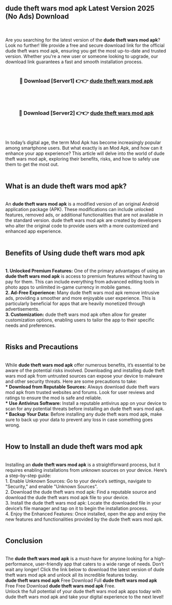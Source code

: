## dude theft wars mod apk Latest Version 2025 (No Ads) Download
<br><br>
Are you searching for the latest version of the <strong>dude theft wars mod apk</strong>? Look no further! We provide a free and secure download link for the official dude theft wars mod apk, ensuring you get the most up-to-date and trusted version. Whether you're a new user or someone looking to upgrade, our download link guarantees a fast and smooth installation process.
<br>
<br>
<div align="center">
<h3>🔴 Download [Server1] 👉👉 <a href="https://modyolo.store/dude_theft_wars_mod_apk">dude theft wars mod apk</a></h3><br>
<br>
<h3>🔴 Download [Server2] 👉👉 <a href="https://modyolo.store/dude_theft_wars_mod_apk">dude theft wars mod apk</a></h3><br>
</div>
<br>
<br>
In today’s digital age, the term Mod Apk has become increasingly popular among smartphone users. But what exactly is an Mod Apk, and how can it enhance your app experience? This article will delve into the world of dude theft wars mod apk, exploring their benefits, risks, and how to safely use them to get the most out.
<br>
<br>
<h2>What is an dude theft wars mod apk?</h2>
<br>
An <strong>dude theft wars mod apk</strong> is a modified version of an original Android application package (APK). These modifications can include unlocked features, removed ads, or additional functionalities that are not available in the standard version. dude theft wars mod apk are created by developers who alter the original code to provide users with a more customized and enhanced app experience.
<br>
<br>
<h2>Benefits of Using dude theft wars mod apk</h2>
<br>
<strong> 1. Unlocked Premium Features:</strong> One of the primary advantages of using an <strong>dude theft wars mod apk</strong> is access to premium features without having to pay for them. This can include everything from advanced editing tools in photo apps to unlimited in-game currency in mobile games.
<br>
<strong> 2. Ad-Free Experience:</strong> Many dude theft wars mod apk remove intrusive ads, providing a smoother and more enjoyable user experience. This is particularly beneficial for apps that are heavily monetized through advertisements.
<br>
<strong> 3. Customization:</strong> dude theft wars mod apk often allow for greater customization options, enabling users to tailor the app to their specific needs and preferences.
<br>
<br>
<h2>Risks and Precautions</h2>
<br>
While <strong>dude theft wars mod apk</strong> offer numerous benefits, it’s essential to be aware of the potential risks involved. Downloading and installing dude theft wars mod apk from untrusted sources can expose your device to malware and other security threats. Here are some precautions to take:
<br>
<strong> * Download from Reputable Sources:</strong> Always download dude theft wars mod apk from trusted websites and forums. Look for user reviews and ratings to ensure the mod is safe and reliable.
<br>
<strong> * Use Antivirus Software:</strong> Install a reputable antivirus app on your device to scan for any potential threats before installing an dude theft wars mod apk.
<br>
<strong> * Backup Your Data:</strong> Before installing any dude theft wars mod apk, make sure to back up your data to prevent any loss in case something goes wrong.
<br>
<br>
<h2>How to Install an dude theft wars mod apk</h2>
<br>
Installing an <strong>dude theft wars mod apk</strong> is a straightforward process, but it requires enabling installations from unknown sources on your device. Here’s a step-by-step guide:
<br>
 1. Enable Unknown Sources: Go to your device’s settings, navigate to "Security," and enable "Unknown Sources".
<br>
 2. Download the dude theft wars mod apk: Find a reputable source and download the dude theft wars mod apk file to your device.
<br>
 3. Install the dude theft wars mod apk: Locate the downloaded file in your device’s file manager and tap on it to begin the installation process.
<br>
 4. Enjoy the Enhanced Features: Once installed, open the app and enjoy the new features and functionalities provided by the dude theft wars mod apk.
<br>
<br>
<h2><strong>Conclusion</strong></h2>
<br>
The <strong>dude theft wars mod apk</strong> is a must-have for anyone looking for a high-performance, user-friendly app that caters to a wide range of needs. Don’t wait any longer! Click the link below to download the latest version of dude theft wars mod apk and unlock all its incredible features today.
<br>
<strong>dude theft wars mod apk</strong> Free Download Full <strong>dude theft wars mod apk</strong> Free Free Download <strong>dude theft wars mod apk</strong> Free.
<br>
Unlock the full potential of your dude theft wars mod apk apps today with dude theft wars mod apk and take your digital experience to the next level!

